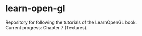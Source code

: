 # learn-open-gl
Repository for following the tutorials of the LearnOpenGL book.\
Current progress: Chapter 7 (Textures).
